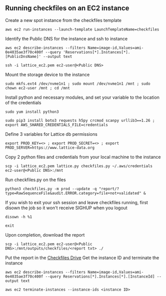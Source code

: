 Running checkfiles on an EC2 instance
---------------- 
Create a new spot instance from the checkfiles template
```
aws ec2 run-instances --launch-template LaunchTemplateName=checkfiles
```
Identify the Public DNS for the instance and ssh to instance
```
aws ec2 describe-instances --filters Name=image-id,Values=ami-0e4035ae3f70c400f --query 'Reservations[*].Instances[*].[PublicDnsName]' --output text
```
```
ssh -i lattice_ec2.pem ec2-user@<Public DNS>
```
Mount the storage device to the instance
```
sudo mkfs.ext4 /dev/nvme1n1 ; sudo mount /dev/nvme1n1 /mnt ; sudo chown ec2-user /mnt ; cd /mnt
```
Install python and necessary modules, and set your variable to the location of the credentials
```
sudo yum install python3
```
```
sudo pip3 install boto3 requests h5py crcmod scanpy urllib3==1.26 ; export AWS_SHARED_CREDENTIALS_FILE=credentials
```
Define 3 variables for Lattice db permissions
```
export PROD_KEY=<> ; export PROD_SECRET=<> ; export PROD_SERVER=https://www.lattice-data.org
```
Copy 2 python files and credentials from your local machine to the instance
```
scp -i lattice_ec2.pem lattice.py checkfiles.py ~/.aws/credentials ec2-user@<Public DNS>:/mnt
```
Run checkfiles.py on the files
```
python3 checkfiles.py -m prod --update -q "report/?type=RawSequenceFile&audit.ERROR.category=file+not+validated" &
```
If you wish to exit your ssh session and leave checkfiles running, first disown the job so it won't receive SIGHUP when you logout
```
disown -h %1
```
```
exit
```
Upon completion, download the report
```
scp -i lattice_ec2.pem ec2-user@<Public DNS>:/mnt/outputs/checkfiles/<report txt> ./
```
Put the report in the [Checkfiles Drive](https://drive.google.com/drive/u/2/folders/1iomrTnd11hAH6S2iOMKciU6Llg1BZorP)
Get the instance ID and terminate the instance
```
aws ec2 describe-instances --filters Name=image-id,Values=ami-0e4035ae3f70c400f --query Reservations[*].Instances[*].[InstanceId] --output text
```
```
aws ec2 terminate-instances --instance-ids <instance ID>
```
